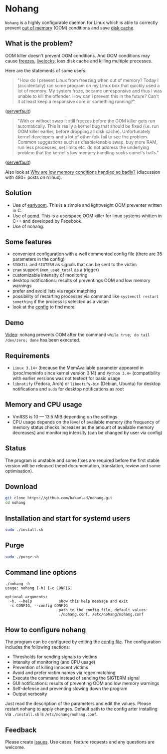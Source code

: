 
# Nohang

`Nohang` is a highly configurable daemon for Linux which is able to correctly prevent [out of memory](https://en.wikipedia.org/wiki/Out_of_memory) (OOM) conditions and save [disk cache](https://en.wikipedia.org/wiki/Page_cache).

## What is the problem?

OOM killer doesn't prevent OOM conditions. And OOM conditions may cause [freezes](https://en.wikipedia.org/wiki/Hang_(computing)), [livelocks](https://en.wikipedia.org/wiki/Deadlock#Livelock), loss disk cache and killing multiple processes.

Here are the statements of some users:

> "How do I prevent Linux from freezing when out of memory?
Today I (accidentally) ran some program on my Linux box that quickly used a lot of memory. My system froze, became unresponsive and thus I was unable to kill the offender.
How can I prevent this in the future? Can't it at least keep a responsive core or something running?"

([serverfault](https://serverfault.com/questions/390623/how-do-i-prevent-linux-from-freezing-when-out-of-memory))

> "With or without swap it still freezes before the OOM killer gets run automatically. This is really a kernel bug that should be fixed (i.e. run OOM killer earlier, before dropping all disk cache). Unfortunately kernel developers and a lot of other folk fail to see the problem. Common suggestions such as disable/enable swap, buy more RAM, run less processes, set limits etc. do not address the underlying problem that the kernel's low memory handling sucks camel's balls."

([serverfault](https://serverfault.com/questions/390623/how-do-i-prevent-linux-from-freezing-when-out-of-memory#comment417508_390625))

Also look at [Why are low memory conditions handled so badly?](https://www.reddit.com/r/linux/comments/56r4xj/why_are_low_memory_conditions_handled_so_badly/) (discussion with 480+ posts on r/linux).


## Solution

- Use of [earlyoom](https://github.com/rfjakob/earlyoom). This is a simple and lightweight OOM preventer written in C.
- Use of [oomd](https://github.com/facebookincubator/oomd). This is a userspace OOM killer for linux systems whitten in C++ and developed by Facebook.
- Use of nohang.

## Some features

- convenient configuration with a well commented config file (there are 35 parameters in the config)
- `SIGKILL` and `SIGTERM` as signals that can be sent to the victim
- `zram` support (`mem_used_total` as a trigger)
- customizable intensity of monitoring
- desktop notifications: results of preventings OOM and low memory warnings
- prefer and avoid lists via regex matching
- possibility of restarting processes via command like `systemctl restart something` if the process is selected as a victim
- look at the [config](https://github.com/hakavlad/nohang/blob/master/nohang.conf) to find more

## Demo

[Video](https://youtu.be/DefJBaKD7C8): nohang prevents OOM after the command `while true; do tail /dev/zero; done` has been executed.

## Requirements

- `Linux 3.14+` (because the MemAvailable parameter appeared in /proc/meminfo since kernel version 3.14) and `Python 3.4+` (compatibility with earlier versions was not tested) for basic usage
- `libnotify` (Fedora, Arch) or `libnotify-bin` (Debian, Ubuntu) for desktop notifications and `sudo` for desktop notifications as root

## Memory and CPU usage

- VmRSS is 10 — 13.5 MiB depending on the settings
- CPU usage depends on the level of available memory (the frequency of memory status checks increases as the amount of available memory decreases) and monitoring intensity (can be changed by user via config)

## Status

The program is unstable and some fixes are required before the first stable version will be released (need documentation, translation, review and some optimisation).

## Download

```bash
git clone https://github.com/hakavlad/nohang.git
cd nohang
```

## Installation and start for systemd users

```bash
sudo ./install.sh
```

## Purge

```bash
sudo ./purge.sh
```

## Command line options

```
./nohang -h
usage: nohang [-h] [-c CONFIG]

optional arguments:
  -h, --help            show this help message and exit
  -c CONFIG, --config CONFIG
                        path to the config file, default values:
                        ./nohang.conf, /etc/nohang/nohang.conf
```

## How to configure nohang

The program can be configured by editing the [config file](https://github.com/hakavlad/nohang/blob/master/nohang.conf). The configuration includes the following sections:

- Thresholds for sending signals to victims
- Intensity of monitoring (and CPU usage)
- Prevention of killing innocent victims
- Avoid and prefer victim names via regex matching
- Execute the command instead of sending the SIGTERM signal
- GUI notifications: results of preventing OOM and low memory warnings
- Self-defense and preventing slowing down the program
- Output verbosity

Just read the description of the parameters and edit the values. Please restart nohang to apply changes. Default path to the config arter installing via `./install.sh` is `/etc/nohang/nohang.conf`.

## Feedback

Please create [issues](https://github.com/hakavlad/nohang/issues). Use cases, feature requests and any questions are welcome.

